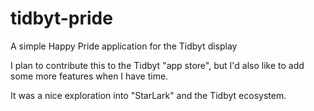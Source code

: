 # tidbyt-pride
A simple Happy Pride application for the Tidbyt display

I plan to contribute this to the Tidbyt "app store", but I'd also like to add some
more features when I have time.

It was a nice exploration into "StarLark" and the Tidbyt ecosystem.
